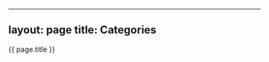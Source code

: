  ---
layout: page
title: Categories
---

{{ page.title }}

<!--div>
  {% assign categories = site.categories | sort %}
    {% for category in categories %}
      <span class="site-tag">
        <a href="#{{ category | first | slugify }}">
          {{ category[0] | replace:'-', ' ' }} ({{ category | last | size }})
        </a>
      </span>
    {% endfor %}
</div-->
